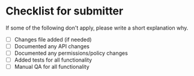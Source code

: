 # Checklist for submitter

If some of the following don't apply, please write a short explanation why.

- [ ] Changes file added (if needed)
- [ ] Documented any API changes
- [ ] Documented any permissions/policy changes
- [ ] Added tests for all functionality
- [ ] Manual QA for all functionality
